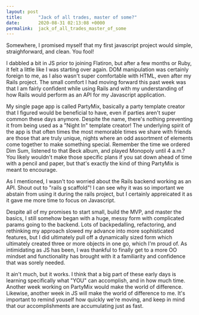 ```yaml
---
layout: post
title:      "Jack of all trades, master of some?"
date:       2020-08-31 02:13:08 +0000
permalink:  jack_of_all_trades_master_of_some
---
```



Somewhere, I promised myself that my first javascript project would simple, straighforward, and clean. You fool!

I dabbled a bit in JS prior to joining Flatiron, but after a few months or Ruby, it felt a little like I was starting over again. DOM manipulation was certainly foreign to me, as I also wasn't super comfortable with HTML, even after my Rails project. The small comfort I had moving forward this past week was that I am fairly confident while using Rails and with my understanding of how Rails would perform as an API for my Javascript application.

My single page app is called PartyMix, basically a party template creator that I figured would be beneficial to have, even if parties aren't super common these days anymore. Despite the name, there's nothing preventing it from being used as a "Night In" template creator! The underlying spirit of the app is that often times the most memorable times we share with friends are those that are truly unique, nights where an odd assortment of elements come together to make something special. Remember the time we ordered  Dim Sum, listened to that Beck album, and played Monopoly until 4 a.m.? You likely wouldn't make those specific plans if you sat down ahead of time with a pencil and paper, but that's exactly the kind of thing PartyMix is meant to encourage. 

As I mentioned, I wasn't too worried about the Rails backend working as an API. Shout out to "rails g scaffold"! I can see why it was so important we abstain from using it during the rails project, but I certainly appreicated it as it gave me more time to focus on Javascript.

Despite all of my promises to start small, build the MVP, and master the basics, I still somehow began with a huge, messy form with complicated params going to the backend. Lots of backpedalling, refactoring, and rethinking my approach slowed my advance into more sophisticated features, but I did ultimately pull off a dynamically sized form which ultimately created three or more objects in one go, which I'm proud of. As intimidating as JS has been, I was thankful to finally get to a more OO mindset and functionality has brought with it a familiarity and confidence that was sorely needed. 

It ain't much, but it works. I think that a big part of these early days is learning specifically what "YOU" can accomplish, and in how much time. Another week working on PartyMix would make the world of difference. Likewise, another week in JS will make the world of difference to me. It's important to remind youself how quickly we're moving, and keep in mind that our accomplishments are accumulating just as fast.
